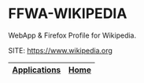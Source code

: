 # FFWA-WIKIPEDIA
 
 WebApp & Firefox Profile for Wikipedia.
 
 SITE: https://www.wikipedia.org

 | [Applications](https://portable-linux-apps.github.io/apps.html) | [Home](https://portable-linux-apps.github.io)
 | --- | --- |
